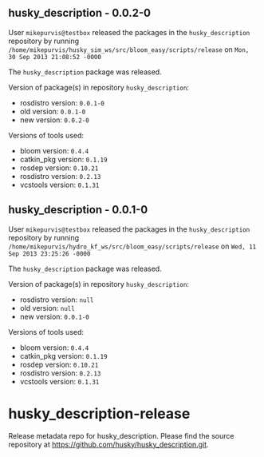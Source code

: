 ## husky_description - 0.0.2-0

User `mikepurvis@testbox` released the packages in the `husky_description` repository by running `/home/mikepurvis/husky_sim_ws/src/bloom_easy/scripts/release` on `Mon, 30 Sep 2013 21:08:52 -0000`

The `husky_description` package was released.

Version of package(s) in repository `husky_description`:
- rosdistro version: `0.0.1-0`
- old version: `0.0.1-0`
- new version: `0.0.2-0`

Versions of tools used:
- bloom version: `0.4.4`
- catkin_pkg version: `0.1.19`
- rosdep version: `0.10.21`
- rosdistro version: `0.2.13`
- vcstools version: `0.1.31`


## husky_description - 0.0.1-0

User `mikepurvis@testbox` released the packages in the `husky_description` repository by running `/home/mikepurvis/hydro_kf_ws/src/bloom_easy/scripts/release` on `Wed, 11 Sep 2013 23:25:26 -0000`

The `husky_description` package was released.

Version of package(s) in repository `husky_description`:
- rosdistro version: `null`
- old version: `null`
- new version: `0.0.1-0`

Versions of tools used:
- bloom version: `0.4.4`
- catkin_pkg version: `0.1.19`
- rosdep version: `0.10.21`
- rosdistro version: `0.2.13`
- vcstools version: `0.1.31`


husky_description-release
=========================

Release metadata repo for husky_description. Please find the source repository at https://github.com/husky/husky_description.git.
